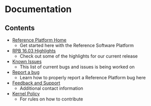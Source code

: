 # Documentation

## Contents

- [Reference Platform Home]()
   - Get started here with the Reference Software Platform
- [RPB 16.03 Highlights]()
   - Check out some of the highlights for our current release
- [Known Issues]()
   - This list of current bugs and issues is being worked on
- [Report a bug]()
   - Learn how to properly report a Reference Platform bug here
- [Feedback and Support]()
   - Additional contact information
- [Kernel Policy]()
   - For rules on how to contribute
